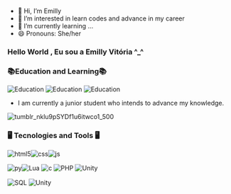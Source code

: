 - 👋 Hi, I’m Emilly
- 👀 I’m interested in learn codes and advance in my career
- 🌱 I’m currently learning ...
- 😄 Pronouns: She/her

### Hello World , Eu sou a Emilly Vitória ^_^

### 📚Education and Learning📚
![Education](https://img.shields.io/badge/Udemy-EC5252?style=for-the-badge&logo=UdemylogoColor=white)
![Education](https://img.shields.io/badge/Duolingo-58CC02?style=for-the-badge&logo=Duolingo&logoColor=white)
![Education](https://img.shields.io/badge/Khan%20Academy-14BF96?style=for-the-badge&logo=Khan%20Academy&logoColor=white)
<ul>
  <li>I am currently a junior student who intends to advance my knowledge.</li>
</ul>


![tumblr_nklu9pSYDf1u6itwco1_500](https://github.com/EmiiSakura/EmillyVit-ria/assets/157049269/fbd398f9-4458-4801-883c-3cc8c5c32295)

### 🖥️ Tecnologies and Tools 🖥️

<img align="center" alt="html5" src="https://img.shields.io/badge/HTML5-E34F26?style=for-the-badge&logo=html5&logoColor=white"/><img align="center" alt="css" src="https://img.shields.io/badge/CSS3-1572B6?style=for-the-badge&logo=css3&logoColor=white"/><img align="center" alt="js" src="https://img.shields.io/badge/JavaScript-F7DF1E?style=for-the-badge&logo=javascript&logoColor=black" />
  
  <img align="center" alt="py" src="https://img.shields.io/badge/Python-14354C?style=for-the-badge&logo=python&logoColor=white"/><img align="center" alt="Lua" src="https://img.shields.io/badge/Lua-2C2D72?style=for-the-badge&logo=lua&logoColor=white">
  <img align="center" alt="c" src="https://img.shields.io/badge/C%2B%2B-00599C?style=for-the-badge&logo=c%2B%2B&logoColor=white">
  <img align="center" alt="PHP" src="https://img.shields.io/badge/PHP-777BB4?style=for-the-badge&logo=php&logoColor=white">
  <img align="center" alt="Unity" src="https://img.shields.io/badge/Node.js-43853D?style=for-the-badge&logo=node.js&logoColor=white">


<img align="center" alt="SQL" src="https://img.shields.io/badge/MySQL-00000F?style=for-the-badge&logo=mysql&logoColor=white">
<img align="center" alt="Unity" src="https://img.shields.io/badge/Unity-100000?style=for-the-badge&logo=unity&logoColor=white">
